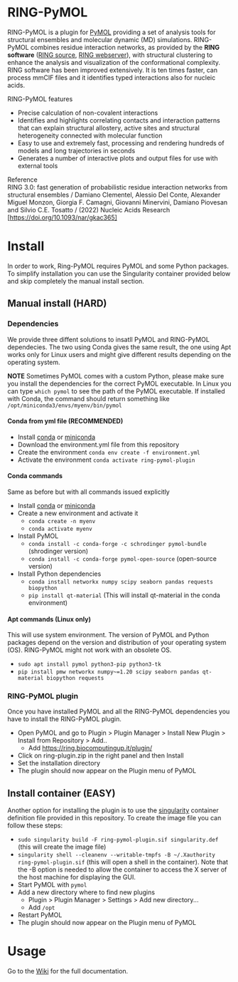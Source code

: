 # RING-PyMOL
RING-PyMOL is a plugin for [PyMOL](https://pymol.org/) providing a set of analysis tools for structural ensembles and molecular dynamic (MD) simulations. RING-PyMOL combines residue interaction networks, as provided by the **RING software** ([RING source](https://biocomputingup.it/download), [RING webserver](https://ring.biocomputingup.it/)), with structural clustering to enhance the analysis and visualization of the conformational complexity. RING software has been improved extensively. It is ten times faster, can process mmCIF files and it identifies typed interactions also for nucleic acids.

RING-PyMOL features
- Precise calculation of non-covalent interactions 
- Identifies and highlights correlating contacts and interaction patterns that can explain structural allostery, active sites and structural heterogeneity connected with molecular function
- Easy to use and extremely fast, processing and rendering hundreds of models and long trajectories in seconds
- Generates a number of interactive plots and output files for use with external tools

Reference \
RING 3.0: fast generation of probabilistic residue interaction networks from structural ensembles /
Damiano Clementel, Alessio Del Conte, Alexander Miguel Monzon, Giorgia F. Camagni, Giovanni Minervini, Damiano Piovesan and Silvio C.E. Tosatto /
(2022) Nucleic Acids Research [https://doi.org/10.1093/nar/gkac365]

# Install
In order to work, Ring-PyMOL requires PyMOL and some Python packages. To simplify 
installation you can use the Singularity container provided below and skip completely
the manual install section.

## Manual install (HARD)
### Dependencies 
We provide three diffent solutions to insatll PyMOL and RING-PyMOL dependecies. The two using Conda gives the same result,
the one using Apt works only for Linux users and might give different results depending on the operating system.

**NOTE**
Sometimes PyMOL comes with a custom Python, please make sure you install the
dependencies for the correct PyMOL executable. 
In Linux you can type `which pymol` to see the path of the PyMOL executable. 
If installed with Conda, the command should return something like `/opt/miniconda3/envs/myenv/bin/pymol`

#### Conda from yml file (RECOMMENDED)

- Install [conda](https://docs.conda.io/projects/conda/en/stable/user-guide/install/index.html) or [miniconda](https://docs.conda.io/en/latest/miniconda.html)
- Download the environment.yml file from this repository
- Create the environment `conda env create -f environment.yml`
- Activate the environment `conda activate ring-pymol-plugin`

#### Conda commands
Same as before but with all commands issued explicitly

- Install [conda](https://docs.conda.io/projects/conda/en/stable/user-guide/install/index.html) or [miniconda](https://docs.conda.io/en/latest/miniconda.html)
- Create a new environment and activate it
    - `conda create -n myenv`
    - `conda activate myenv`
- Install PyMOL
    - `conda install -c conda-forge -c schrodinger pymol-bundle` (shrodinger version)
    - `conda install -c conda-forge pymol-open-source` (open-source version)
- Install Python dependencies
    - `conda install networkx numpy scipy seaborn pandas requests biopython`
    - `pip install qt-material` (This will install qt-material in the conda environment)

#### Apt commands (Linux only)
This will use system environment. 
The version of PyMOL and Python packages depend on the version and distribution of your operating system (OS).
RING-PyMOL might not work with an obsolete OS.

- `sudo apt install pymol python3-pip python3-tk`
- `pip install pmw networkx numpy~=1.20 scipy seaborn pandas qt-material biopython requests`

### RING-PyMOL plugin
Once you have installed PyMOL and all the RING-PyMOL dependencies you have to install the RING-PyMOL plugin. 

- Open PyMOL and go to Plugin > Plugin Manager > Install New Plugin > Install from Repository > Add..
    - Add https://ring.biocomputingup.it/plugin/
- Click on ring-plugin.zip in the right panel and then Install
- Set the installation directory
- The plugin should now appear on the Plugin menu of PyMOL

## Install container (EASY)

Another option for installing the plugin is to use the [singularity](https://docs.sylabs.io/guides/latest/admin-guide/) container definition file provided in this
repository.
To create the image file you can follow these steps:

- `sudo singularity build -F ring-pymol-plugin.sif singularity.def` (this will create the image file)
- `singularity shell --cleanenv --writable-tmpfs -B ~/.Xauthority ring-pymol-plugin.sif` (this will open a shell in the
  container).
  Note that the -B option is needed to allow the container to access the X server of the host machine for displaying the
  GUI.
- Start PyMOL with `pymol`
- Add a new directory where to find new plugins
    - Plugin > Plugin Manager > Settings > Add new directory...
    - Add `/opt`
- Restart PyMOL
- The plugin should now appear on the Plugin menu of PyMOL

# Usage

Go to the [Wiki](https://github.com/BioComputingUP/ring-pymol/wiki) for the full documentation.
